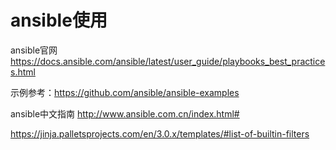 ansible使用
===

ansible官网 https://docs.ansible.com/ansible/latest/user_guide/playbooks_best_practices.html

示例参考：https://github.com/ansible/ansible-examples

ansible中文指南 http://www.ansible.com.cn/index.html#

https://jinja.palletsprojects.com/en/3.0.x/templates/#list-of-builtin-filters

